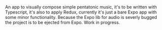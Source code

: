 An app to visually compose simple pentatonic music, it's to be written with Typescript, it's also to apply Redux, currently it's just a bare Expo app with some minor functionality. Because the Expo lib for audio is severly bugged the project is to be ejected from Expo. Work in progress.
